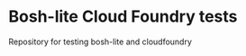 Bosh-lite Cloud Foundry tests
=============================

Repository for testing bosh-lite and cloudfoundry
